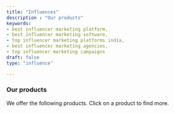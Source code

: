 ```yaml
---
title: "Influences"
description : "Our products"
keywords:
- best influencer marketing platform, 
- best influencer marketing software,
- top influencer marketing platforms india,
- best influencer marketing agencies,
- top influencer marketing campaigns
draft: false
type: "influence"

---
```


### Our products

We offer the following products. Click on a product to find more.